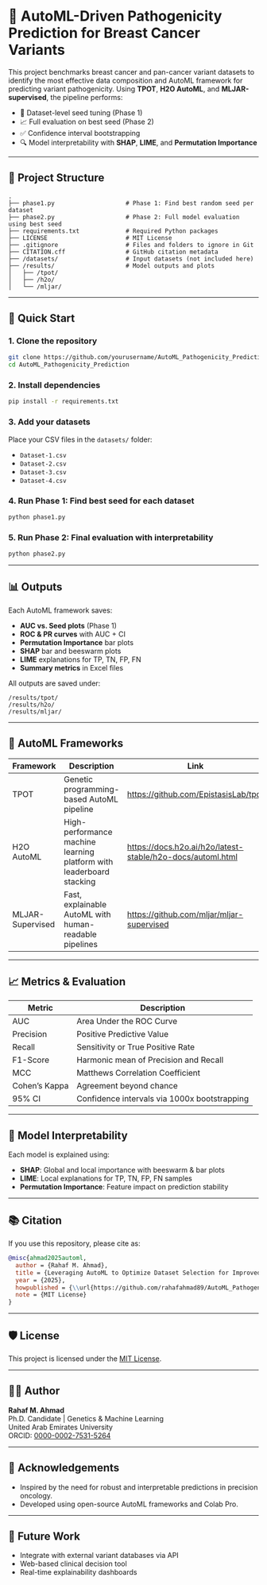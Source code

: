 # 🔬 AutoML-Driven Pathogenicity Prediction for Breast Cancer Variants

This project benchmarks breast cancer and pan-cancer variant datasets to identify the most effective data composition and AutoML framework for predicting variant pathogenicity. Using **TPOT**, **H2O AutoML**, and **MLJAR-supervised**, the pipeline performs:

- 📌 Dataset-level seed tuning (Phase 1)
- 📈 Full evaluation on best seed (Phase 2)
- ✅ Confidence interval bootstrapping
- 🔍 Model interpretability with **SHAP**, **LIME**, and **Permutation Importance**

---

## 📁 Project Structure

```
.
├── phase1.py                    # Phase 1: Find best random seed per dataset
├── phase2.py                    # Phase 2: Full model evaluation using best seed
├── requirements.txt             # Required Python packages
├── LICENSE                      # MIT License
├── .gitignore                   # Files and folders to ignore in Git
├── CITATION.cff                 # GitHub citation metadata
├── /datasets/                   # Input datasets (not included here)
├── /results/                    # Model outputs and plots
│   ├── /tpot/
│   ├── /h2o/
│   └── /mljar/
```

---

## 🚀 Quick Start

### 1. Clone the repository
```bash
git clone https://github.com/yourusername/AutoML_Pathogenicity_Prediction.git
cd AutoML_Pathogenicity_Prediction
```

### 2. Install dependencies
```bash
pip install -r requirements.txt
```

### 3. Add your datasets
Place your CSV files in the `datasets/` folder:
- `Dataset-1.csv`
- `Dataset-2.csv`
- `Dataset-3.csv`
- `Dataset-4.csv`

### 4. Run Phase 1: Find best seed for each dataset
```bash
python phase1.py
```

### 5. Run Phase 2: Final evaluation with interpretability
```bash
python phase2.py
```

---

## 📊 Outputs

Each AutoML framework saves:
- **AUC vs. Seed plots** (Phase 1)
- **ROC & PR curves** with AUC + CI
- **Permutation Importance** bar plots
- **SHAP** bar and beeswarm plots
- **LIME** explanations for TP, TN, FP, FN
- **Summary metrics** in Excel files

All outputs are saved under:
```
/results/tpot/
/results/h2o/
/results/mljar/
```

---

## 🧠 AutoML Frameworks

| Framework       | Description                                                                 | Link                                                                 |
|-----------------|-----------------------------------------------------------------------------|----------------------------------------------------------------------|
| TPOT            | Genetic programming-based AutoML pipeline                                   | https://github.com/EpistasisLab/tpot                                 |
| H2O AutoML      | High-performance machine learning platform with leaderboard stacking        | https://docs.h2o.ai/h2o/latest-stable/h2o-docs/automl.html          |
| MLJAR-Supervised| Fast, explainable AutoML with human-readable pipelines                      | https://github.com/mljar/mljar-supervised                           |

---

## 📈 Metrics & Evaluation

| Metric        | Description                                         |
|---------------|-----------------------------------------------------|
| AUC           | Area Under the ROC Curve                            |
| Precision     | Positive Predictive Value                           |
| Recall        | Sensitivity or True Positive Rate                   |
| F1-Score      | Harmonic mean of Precision and Recall               |
| MCC           | Matthews Correlation Coefficient                    |
| Cohen’s Kappa | Agreement beyond chance                             |
| 95% CI        | Confidence intervals via 1000x bootstrapping        |

---

## 🧪 Model Interpretability

Each model is explained using:
- **SHAP**: Global and local importance with beeswarm & bar plots
- **LIME**: Local explanations for TP, TN, FP, FN samples
- **Permutation Importance**: Feature impact on prediction stability

---

## 📚 Citation

If you use this repository, please cite as:

```bibtex
@misc{ahmad2025automl,
  author = {Rahaf M. Ahmad},
  title = {Leveraging AutoML to Optimize Dataset Selection for Improved Breast Cancer Variant Pathogenicity Prediction},
  year = {2025},
  howpublished = {\\url{https://github.com/rahafahmad89/AutoML_Pathogenicity_Prediction}},
  note = {MIT License}
}
```

---

## 🛡 License

This project is licensed under the [MIT License](./LICENSE).

---

## 👩‍💻 Author

**Rahaf M. Ahmad**  
Ph.D. Candidate | Genetics & Machine Learning  
United Arab Emirates University  
ORCID: [0000-0002-7531-5264](https://orcid.org/0000-0002-7531-5264)

---

## 🤝 Acknowledgements

- Inspired by the need for robust and interpretable predictions in precision oncology.
- Developed using open-source AutoML frameworks and Colab Pro.

---

## 🧠 Future Work

- Integrate with external variant databases via API  
- Web-based clinical decision tool  
- Real-time explainability dashboards

